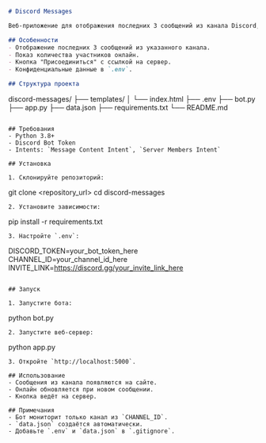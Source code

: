 
```markdown
# Discord Messages

Веб-приложение для отображения последних 3 сообщений из канала Discord, количества участников онлайн и кнопки для присоединения к серверу.

## Особенности
- Отображение последних 3 сообщений из указанного канала.
- Показ количества участников онлайн.
- Кнопка "Присоединиться" с ссылкой на сервер.
- Конфиденциальные данные в `.env`.

## Структура проекта
```
discord-messages/
├── templates/
│   └── index.html
├── .env
├── bot.py
├── app.py
├── data.json
├── requirements.txt
└── README.md
```

## Требования
- Python 3.8+
- Discord Bot Token
- Intents: `Message Content Intent`, `Server Members Intent`

## Установка

1. Склонируйте репозиторий:
   ```
   git clone <repository_url>
   cd discord-messages
   ```
2. Установите зависимости:
   ```
   pip install -r requirements.txt
   ```
3. Настройте `.env`:
   ```
   DISCORD_TOKEN=your_bot_token_here
   CHANNEL_ID=your_channel_id_here
   INVITE_LINK=https://discord.gg/your_invite_link_here
   ```

## Запуск

1. Запустите бота:
   ```
   python bot.py
   ```
2. Запустите веб-сервер:
   ```
   python app.py
   ```
3. Откройте `http://localhost:5000`.

## Использование
- Сообщения из канала появляются на сайте.
- Онлайн обновляется при новом сообщении.
- Кнопка ведёт на сервер.

## Примечания
- Бот мониторит только канал из `CHANNEL_ID`.
- `data.json` создаётся автоматически.
- Добавьте `.env` и `data.json` в `.gitignore`.
```
